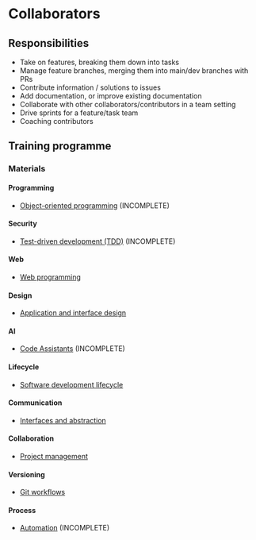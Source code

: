 # Collaborators

## Responsibilities

- Take on features, breaking them down into tasks
- Manage feature branches, merging them into main/dev branches with PRs
- Contribute information / solutions to issues
- Add documentation, or improve existing documentation
- Collaborate with other collaborators/contributors in a team setting
- Drive sprints for a feature/task team
- Coaching contributors

## Training programme

### Materials

#### Programming

- [Object-oriented programming](training/object-oriented-programming.md) (INCOMPLETE)

#### Security

- [Test-driven development (TDD)](training/test-driven-development.md) (INCOMPLETE)

#### Web

- [Web programming](training/web-programming.md)

#### Design

- [Application and interface design](training/application-and-interface-design.md)

#### AI

- [Code Assistants](training/code-assistants.md) (INCOMPLETE)

#### Lifecycle

- [Software development lifecycle](training/software-development-lifecycle.md)

#### Communication

- [Interfaces and abstraction](training/interfaces-and-abstraction.md)

#### Collaboration

- [Project management](training/project-management.md)

#### Versioning 

- [Git workflows](training/git-workflows.md)

#### Process

- [Automation](training/automation.md) (INCOMPLETE)
